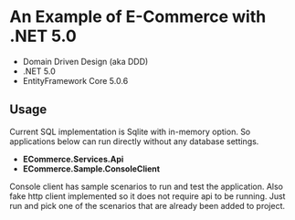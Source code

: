# An Example of E-Commerce with .NET 5.0

- Domain Driven Design (aka DDD)
- .NET 5.0
- EntityFramework Core 5.0.6

## Usage

Current SQL implementation is Sqlite with in-memory option. So applications below can run directly without any database settings.

- __ECommerce.Services.Api__
- __ECommerce.Sample.ConsoleClient__

Console client has sample scenarios to run and test the application. Also fake http client implemented so it does not require api to be running. Just run and pick one of the scenarios that are already been added to project.
